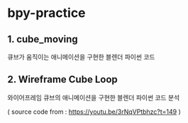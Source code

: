 # bpy-practice

## 1. cube_moving

큐브가 움직이는 애니메이션을 구현한 블렌더 파이썬 코드

## 2. Wireframe Cube Loop

와이어프레임 큐브의 애니메이션을 구현한 블렌더 파이썬 코드 분석
<br />

( source code from : https://youtu.be/3rNqVPtbhzc?t=149 )


